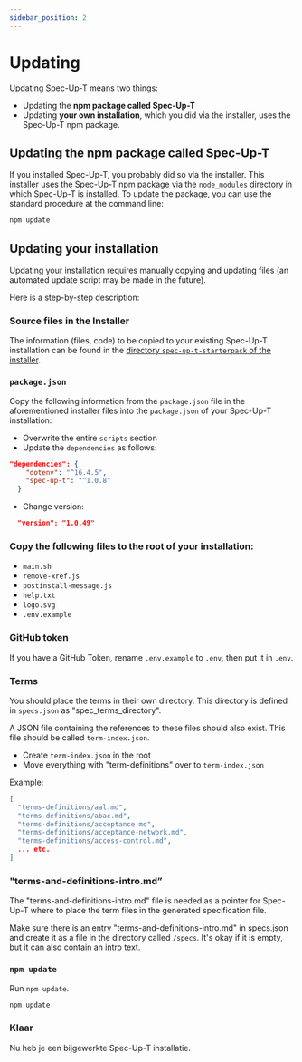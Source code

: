 ```yaml
---
sidebar_position: 2
---
```


# Updating

Updating Spec-Up-T means two things:

- Updating the **npm package called Spec-Up-T**
- Updating **your own installation**, which you did via the installer, uses the Spec-Up-T npm package.

## Updating the npm package called Spec-Up-T

If you installed Spec-Up-T, you probably did so via the installer. This installer uses the Spec-Up-T npm package via the `node_modules` directory in which Spec-Up-T is installed. To update the package, you can use the standard procedure at the command line:

```bash
npm update
```

## Updating your installation

Updating your installation requires manually copying and updating files (an automated update script may be made in the future).

Here is a step-by-step description:

### Source files in the Installer

The information (files, code) to be copied to your existing Spec-Up-T installation can be found in the [directory `spec-up-t-starterpack` of the installer](https://github.com/blockchainbird/spec-up-t-starter-pack/tree/main/spec-up-t-starterpack).


### `package.json`

Copy the following information from the `package.json` file in the aforementioned installer files into the `package.json` of your Spec-Up-T installation:

- Overwrite the entire `scripts` section
- Update the `dependencies` as follows:

```json
"dependencies": {
    "dotenv": "^16.4.5",
    "spec-up-t": "^1.0.8"
  }
```

- Change version:

```json  
  "version": "1.0.49"
```  

### Copy the following files to the root of your installation:

- `main.sh`
- `remove-xref.js`
- `postinstall-message.js`
- `help.txt`
- `logo.svg`
- `.env.example`
  
### GitHub token

If you have a GitHub Token, rename `.env.example` to `.env`, then put it in `.env`.

### Terms

You should place the terms in their own directory. This directory is defined in `specs.json` as "spec_terms_directory".

A JSON file containing the references to these files should also exist. This file should be called `term-index.json`.

- Create `term-index.json` in the root
- Move everything with "term-definitions" over to `term-index.json`

Example:

```json
[
  "terms-definitions/aal.md",
  "terms-definitions/abac.md",
  "terms-definitions/acceptance.md",
  "terms-definitions/acceptance-network.md",
  "terms-definitions/access-control.md",
  ... etc.
]
```

### "terms-and-definitions-intro.md”

The "terms-and-definitions-intro.md" file is needed as a pointer for Spec-Up-T where to place the term files in the generated specification file.

Make sure there is an entry "terms-and-definitions-intro.md" in specs.json and create it as a file in the directory called `/specs`. It's okay if it is empty, but it can also contain an intro text. 

### `npm update`

Run `npm update`.

```bash
npm update
```

### Klaar

Nu heb je een bijgewerkte Spec-Up-T installatie.
